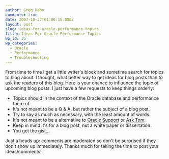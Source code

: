 ```yaml
---
author: Greg Rahn
comments: true
date: 2007-10-27T01:00:15.000Z
layout: post
slug: ideas-for-oracle-performance-topics
title: Ideas For Oracle Performance Topics
wp_id: 35
wp_categories:
  - Oracle
  - Performance
  - Troubleshooting
---
```


From time to time I get a little writer's block and sometime search for topics to blog about.  I thought, what better way to get ideas for blog posts than to ask the readers of this blog.  Here is your chance to influence  the topic of upcoming blog posts.  I just have a few requests to keep things orderly:

- Topics should in the context of the Oracle database and performance there of.
- It's not meant to be a Q & A, but rather the subject of a blog post.
- Try to say as much as necessary, with the least amount of words.
- It's not meant to be a alternative to [Oracle Support](http://www.oracle.com/support/) or [Ask Tom](http://asktom.oracle.com).
- Keep in mind it's for a blog post, not a white paper or dissertation.
- You get the gist...

Just a heads up: comments are moderated so don't be surprised if they don't show up immediately.  Thanks much for taking the time to post your ideas/comments!
